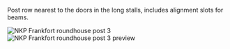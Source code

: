 Post row nearest to the doors in the long stalls, includes alignment slots for beams.

![NKP Frankfort roundhouse post 3](https://github.com/user-attachments/assets/d4ff4975-18df-4a5e-a8af-8c7799c3e32a)
![NKP Frankfort roundhouse post 3 preview](https://github.com/user-attachments/assets/e7589c48-7cf5-4e5d-9790-2b947526e5e1)
